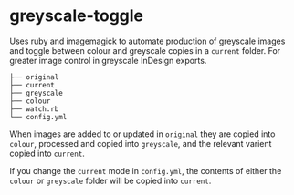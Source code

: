 # greyscale-toggle

Uses ruby and imagemagick to automate production of greyscale images and toggle between colour and greyscale copies in a `current` folder. For greater image control in greyscale InDesign exports.

```
├── original
├── current
├── greyscale
├── colour
├── watch.rb
└── config.yml
```

When images are added to or updated in `original` they are copied into `colour`, processed and copied into `greyscale`, and the relevant varient copied into `current`.

If you change the `current` mode in `config.yml`, the contents of either the `colour` or `greyscale` folder will be copied into `current`.
